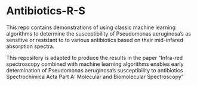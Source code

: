 # Antibiotics-R-S
This repo contains demonstrations of using classic machine learning algorithms to determine the susceptibility of Pseudomonas aeruginosa’s as sensitive or resistant to to various antibiotics based on their mid-infared absorption spectra.

This repository is adapted to produce the results in the paper "Infra-red spectroscopy combined with machine learning algorithms enables early determination of Pseudomonas aeruginosa’s susceptibility to antibiotics Spectrochimica Acta Part A: Molecular and Biomolecular Spectroscopy"
